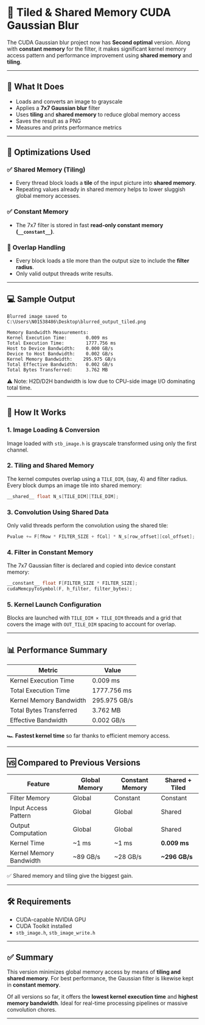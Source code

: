 # 🧱 Tiled & Shared Memory CUDA Gaussian Blur

The CUDA Gaussian blur project now has **Second optimal** version. Along with **constant memory** for the filter, it makes significant kernel memory access pattern and performance improvement using **shared memory** and **tiling**.

---


## 📸 What It Does

- Loads and converts an image to grayscale
- Applies a **7x7 Gaussian blur** filter
- Uses **tiling** and **shared memory** to reduce global memory access
- Saves the result as a PNG
- Measures and prints performance metrics

---

## 🔧 Optimizations Used

### ✅ **Shared Memory (Tiling)**

- Every thread block loads a **tile** of the input picture into **shared memory**.
- Repeating values already in shared memory helps to lower sluggish global memory accesses.

### ✅ **Constant Memory**

- The 7x7 filter is stored in fast **read-only constant memory (`__constant__`)**.

### 🔁 **Overlap Handling**

- Every block loads a tile more than the output size to include the **filter radius**.
- Only valid output threads write results.

---

## 💻 Sample Output

```
Blurred image saved to C:\Users\N01538486\Desktop\blurred_output_tiled.png

Memory Bandwidth Measurements:
Kernel Execution Time:       0.009 ms
Total Execution Time:        1777.756 ms
Host to Device Bandwidth:    0.000 GB/s
Device to Host Bandwidth:    0.002 GB/s
Kernel Memory Bandwidth:    295.975 GB/s
Total Effective Bandwidth:   0.002 GB/s
Total Bytes Transferred:     3.762 MB
```

⚠️ Note: H2D/D2H bandwidth is low due to CPU-side image I/O dominating total time.

---

## 🚀 How It Works

### 1. Image Loading & Conversion

Image loaded with `stb_image.h` is grayscale transformed using only the first channel.

### 2. Tiling and Shared Memory

The kernel computes overlap using a `TILE_DIM`, (say, 4) and filter radius. Every block dumps an image tile into shared memory:

```cpp
__shared__ float N_s[TILE_DIM][TILE_DIM];
```

### 3. Convolution Using Shared Data

Only valid threads perform the convolution using the shared tile:

```cpp
Pvalue += F[fRow * FILTER_SIZE + fCol] * N_s[row_offset][col_offset];
```

### 4. Filter in Constant Memory

The 7x7 Gaussian filter is declared and copied into device constant memory:

```cpp
__constant__ float F[FILTER_SIZE * FILTER_SIZE];
cudaMemcpyToSymbol(F, h_filter, filter_bytes);
```

### 5. Kernel Launch Configuration

Blocks are launched with `TILE_DIM × TILE_DIM` threads and a grid that covers the image with `OUT_TILE_DIM` spacing to account for overlap.

---

## 📊 Performance Summary

| Metric                      | Value         |
|----------------------------|---------------|
| Kernel Execution Time      | 0.009 ms      |
| Total Execution Time       | 1777.756 ms   |
| Kernel Memory Bandwidth    | 295.975 GB/s  |
| Total Bytes Transferred    | 3.762 MB      |
| Effective Bandwidth        | 0.002 GB/s    |

🏎️ **Fastest kernel time** so far thanks to efficient memory access.

---

## 🆚 Compared to Previous Versions

| Feature                 | Global Memory | Constant Memory | Shared + Tiled |
|-------------------------|----------------|------------------|------------------|
| Filter Memory           | Global         | Constant          | Constant          |
| Input Access Pattern    | Global         | Global            | Shared            |
| Output Computation      | Global         | Global            | Shared            |
| Kernel Time             | ~1 ms          | ~1 ms             | **0.009 ms**      |
| Kernel Memory Bandwidth | ~89 GB/s       | ~28 GB/s          | **~296 GB/s**     |

✅ Shared memory and tiling give the biggest gain.

---

## 🛠 Requirements

- CUDA-capable NVIDIA GPU
- CUDA Toolkit installed
- `stb_image.h`, `stb_image_write.h`

---

## ✅ Summary

This version minimizes global memory access by means of **tiling and shared memory**. For best performance, the Gaussian filter is likewise kept in **constant memory**.

Of all versions so far, it offers the **lowest kernel execution time** and **highest memory bandwidth**. Ideal for real-time processing pipelines or massive convolution chores.

---
